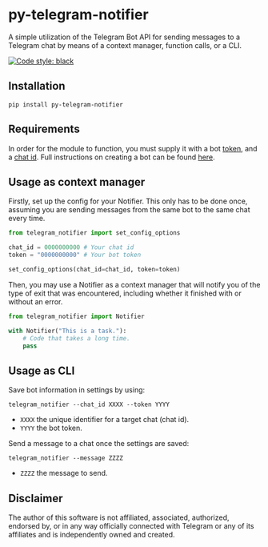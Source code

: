 # py-telegram-notifier

A simple utilization of the Telegram Bot API for sending messages to a Telegram chat by means of
a context manager, function calls, or a CLI.

[![Code style: black](https://img.shields.io/badge/code%20style-black-000000.svg)](https://github.com/psf/black)

## Installation

    pip install py-telegram-notifier

## Requirements

In order for the module to function, you must supply it with a bot
[token](https://core.telegram.org/bots/api#authorizing-your-bot), and a
[chat id](https://core.telegram.org/bots/api#sendmessage). Full instructions on creating a bot
can be found [here](https://core.telegram.org/bots#3-how-do-i-create-a-bot).

## Usage as context manager

Firstly, set up the config for your Notifier. This only has to be done once, assuming you are
sending messages from the same bot to the same chat every time.

```python
from telegram_notifier import set_config_options

chat_id = 0000000000 # Your chat id
token = "0000000000" # Your bot token

set_config_options(chat_id=chat_id, token=token)
```

Then, you may use a Notifier as a context manager that will notify you of the type of exit
that was encountered, including whether it finished with or without an error.

```python
from telegram_notifier import Notifier

with Notifier("This is a task."):
    # Code that takes a long time.
    pass
```

## Usage as CLI

Save bot information in settings by using:

    telegram_notifier --chat_id XXXX --token YYYY

- `XXXX` the unique identifier for a target chat (chat id).
- `YYYY` the bot token.

Send a message to a chat once the settings are saved:

    telegram_notifier --message ZZZZ

- `ZZZZ` the message to send.

## Disclaimer

The author of this software is not affiliated, associated, authorized, endorsed by, or in any
way officially connected with Telegram or any of its affiliates and is independently owned and
created.
